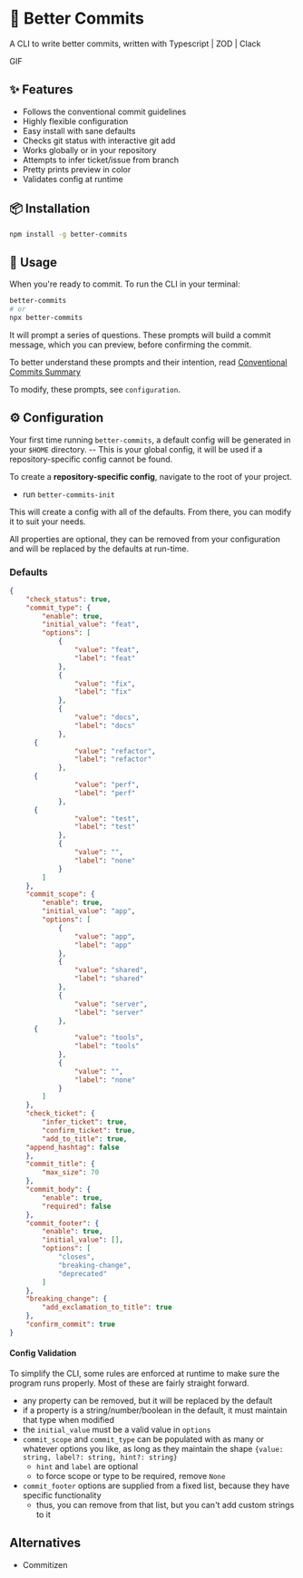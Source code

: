 # 📝 Better Commits

A CLI to write better commits, written with Typescript | ZOD | Clack

GIF

## ✨ Features
- Follows the conventional commit guidelines
- Highly flexible configuration
- Easy install with sane defaults
- Checks git status with interactive git add
- Works globally or in your repository
- Attempts to infer ticket/issue from branch
- Pretty prints preview in color
- Validates config at runtime

## 📦 Installation
 
```sh
npm install -g better-commits
```

## 🚀 Usage

When you're ready to commit. To run the CLI in your terminal:

```sh
better-commits
# or
npx better-commits
```

It will prompt a series of questions. These prompts will build a commit message, which you can preview, before confirming the commit.

To better understand these prompts and their intention, read [Conventional Commits Summary](https://www.conventionalcommits.org/en/v1.0.0-beta.4/#summary)

To modify, these prompts, see `configuration`.

## ⚙️ Configuration
 
Your first time running `better-commits`, a default config will be generated in your `$HOME` directory. -- This is your global config, it will be used if a repository-specific config cannot be found.

To create a **repository-specific config**, navigate to the root of your project.
- run `better-commits-init`

This will create a config with all of the defaults. From there, you can modify it to suit your needs.

All properties are optional, they can be removed from your configuration and will be replaced by the defaults at run-time.

### Defaults

```json
{
	"check_status": true,
	"commit_type": {
		"enable": true,
		"initial_value": "feat",
		"options": [
			{
				"value": "feat",
				"label": "feat"
			},
			{
				"value": "fix",
				"label": "fix"
			},
			{
				"value": "docs",
				"label": "docs"
			},
      {
				"value": "refactor",
				"label": "refactor"
			},
      {
				"value": "perf",
				"label": "perf"
			},
      {
				"value": "test",
				"label": "test"
			},
			{
				"value": "",
				"label": "none"
			}
		]
	},
	"commit_scope": {
		"enable": true,
		"initial_value": "app",
		"options": [
			{
				"value": "app",
				"label": "app"
			},
			{
				"value": "shared",
				"label": "shared"
			},
			{
				"value": "server",
				"label": "server"
			},
      {
				"value": "tools",
				"label": "tools"
			},
			{
				"value": "",
				"label": "none"
			}
		]
	},
	"check_ticket": {
		"infer_ticket": true,
		"confirm_ticket": true,
		"add_to_title": true,
    "append_hashtag": false
	},
	"commit_title": {
		"max_size": 70
	},
	"commit_body": {
		"enable": true,
		"required": false
	},
	"commit_footer": {
		"enable": true,
		"initial_value": [],
		"options": [
			"closes",
			"breaking-change",
			"deprecated"
		]
	},
	"breaking_change": {
		"add_exclamation_to_title": true
	},
	"confirm_commit": true
}
```

#### Config Validation
To simplify the CLI, some rules are enforced at runtime to make sure the program runs properly. Most of these are fairly straight forward.
- any property can be removed, but it will be replaced by the default
- if a property is a string/number/boolean in the default, it must maintain that type when modified
- the `initial_value` must be a valid value in `options`
- `commit_scope` and `commit_type` can be populated with as many or whatever options you like, as long as they maintain the shape `{value: string, label?: string, hint?: string}`
  - `hint` and `label` are optional
  - to force scope or type to be required, remove `None`
- `commit_footer` options are supplied from a fixed list, because they have specific functionality
  - thus, you can remove from that list, but you can't add custom strings to it

## Alternatives
- Commitizen

